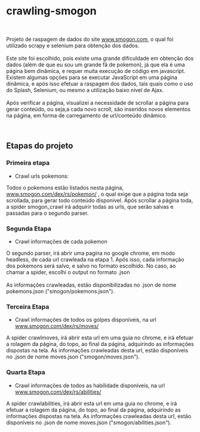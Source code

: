 # crawling-smogon
<br>

Projeto de raspagem de dados do site www.smogon.com, o qual foi utilizado scrapy e selenium para obtenção dos dados.
<br>
<br>
Este site foi escolhido, pois existe uma grande dificuldade em obtenção dos dados (além de que eu sou um grande fã de pokemon), 
já que ela é uma página bem dinâmica, e requer muita execução de código em javascript. Existem algumas opções para se executar 
JavaScript em uma página dinâmica, e após isso efetuar a raspagem dos dados, tais quais como o uso do Splash, Selenium, ou mesmo a 
utilização baixo nível de Ajax.<br>
<br>
Após verificar a página, visualizei a necessidade de scrollar a página para gerar conteúdo, ou seja,a cada novo scroll, 
são inseridos novos elementos na página, em forma de carregamento de url/conteúdo dinâmico.

<br>

## Etapas do projeto

### Primeira etapa

- Crawl urls pokemons:

Todos o pokemons estão listados nesta página, www.smogon.com/dex/rs/pokemon/ , o qual exige que a página toda seja
scrollada, para gerar todo conteúdo disponível.
Após scrollar a página toda, a spider smogon_crawl irá adquirir todas as urls, que serão salvas e passadas para o segundo parser.
 
### Segunda Etapa

- Crawl informações de cada pokemon

O segundo parser, irá abrir uma pagína no google chrome, em modo headless, de cada url crawleada na etapa 1.
Após isso, cada informação dos pokemons será salvo, e salvo no formato escolhido. No caso, ao chamar a spider, escolhi
o output no formato .json<br>
<br>
As informações crawleadas, estão disponibilizadas no .json de nome pokemons.json ("smogon/pokemons.json").

### Terceira Etapa

- Crawl informações de todos os golpes disponíveis, na url www.smogon.com/dex/rs/moves/

A spider crawlmoves, irá abrir esta url em uma guia no chrome, e irá efetuar a rolagem da página, do topo, ao final da página, 
adquirindo as informações dispostas na tela.
As informações crawleadas desta url, estão disponíveis no .json de nome moves.json ("smogon/moves.json").

### Quarta Etapa

- Crawl informações de todos as habilidade disponíveis, na url www.smogon.com/dex/rs/abilities/

A spider crawlabilities, irá abrir esta url em uma guia no chrome, e irá efetuar a rolagem da página, do topo, ao final da página, 
adquirindo as informações dispostas na tela.
As informações crawleadas desta url, estão disponíveis no .json de nome moves.json ("smogon/abilities.json").

